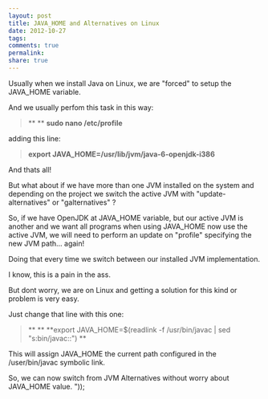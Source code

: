 ```yaml
---
layout: post
title: JAVA_HOME and Alternatives on Linux
date: 2012-10-27
tags: 
comments: true
permalink:
share: true
---
```


Usually when we install Java on Linux, we are "forced" to setup the JAVA_HOME variable.

And we usually perfom this task in this way:


> **
** **sudo nano /etc/profile**

adding this line:



> **export JAVA_HOME=/usr/lib/jvm/java-6-openjdk-i386**


And thats all!

But what about if we have more than one JVM installed on the system and depending on the project we switch the active JVM with "update-alternatives" or "galternatives" ?

So, if we have OpenJDK at JAVA_HOME variable, but our active JVM is another and we want all programs when using JAVA_HOME now use the active JVM, we will need to perform an update on "profile" specifying the new JVM path... again!

Doing that every time we switch between our installed JVM implementation.

I know, this is a pain in the ass.

But dont worry, we are on Linux and getting a solution for this kind or problem is very easy.

Just change that line with this one:


> **
** **export JAVA_HOME=$(readlink -f /usr/bin/javac | sed "s:bin/javac::") **


This will assign JAVA_HOME the current path configured in the /user/bin/javac symbolic link.

So, we can now switch from JVM Alternatives without worry about JAVA_HOME value. "));